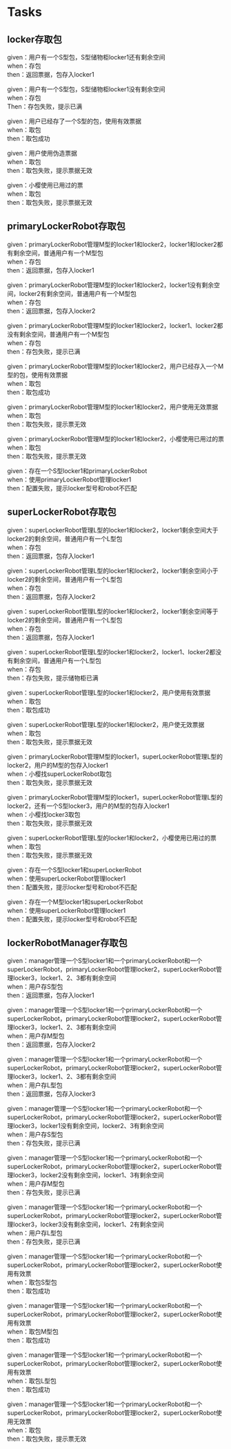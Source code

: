 # Tasks

## locker存取包

given：用户有一个S型包，S型储物柜locker1还有剩余空间  
when：存包  
then：返回票据，包存入locker1  

given：用户有一个S型包，S型储物柜locker1没有剩余空间  
when：存包  
Then：存包失败，提示已满    

given：用户已经存了一个S型的包，使用有效票据  
when：取包  
then：取包成功  

given：用户使用伪造票据  
when：取包  
then：取包失败，提示票据无效  

given：小樱使用已用过的票  
when：取包  
then：取包失败，提示票据无效  

## primaryLockerRobot存取包

given：primaryLockerRobot管理M型的locker1和locker2，locker1和locker2都有剩余空间，普通用户有一个M型包  
when：存包  
then：返回票据，包存入locker1  

given：primaryLockerRobot管理M型的locker1和locker2，locker1没有剩余空间，locker2有剩余空间，普通用户有一个M型包  
when：存包  
then：返回票据，包存入locker2  

given：primaryLockerRobot管理M型的locker1和locker2，locker1、locker2都没有剩余空间，普通用户有一个M型包  
when：存包  
then：存包失败，提示已满  

given：primaryLockerRobot管理M型的locker1和locker2，用户已经存入一个M型的包，使用有效票据  
when：取包  
then：取包成功  

given：primaryLockerRobot管理M型的locker1和locker2，用户使用无效票据  
when：取包  
then：取包失败，提示票无效  

given：primaryLockerRobot管理M型的locker1和locker2，小樱使用已用过的票  
when：取包  
then：取包失败，提示票无效  

given：存在一个S型locker1和primaryLockerRobot  
when：使用primaryLockerRobot管理locker1  
then：配置失败，提示locker型号和robot不匹配  

## superLockerRobot存取包
given：superLockerRobot管理L型的locker1和locker2，locker1剩余空间大于locker2的剩余空间，普通用户有一个L型包  
when：存包  
then：返回票据，包存入locker1  

given：superLockerRobot管理L型的locker1和locker2，locker1剩余空间小于locker2的剩余空间，普通用户有一个L型包  
when：存包  
then：返回票据，包存入locker2  

given：superLockerRobot管理L型的locker1和locker2，locker1剩余空间等于locker2的剩余空间，普通用户有一个L型包  
when：存包  
then：返回票据，包存入locker1  

given：superLockerRobot管理L型的locker1和locker2，locker1、locker2都没有剩余空间，普通用户有一个L型包  
when：存包  
then：存包失败，提示储物柜已满  

given：superLockerRobot管理L型的locker1和locker2，用户使用有效票据  
when：取包  
then：取包成功  

given：superLockerRobot管理L型的locker1和locker2，用户使无效票据  
when：取包  
then：取包失败，提示票据无效  

given：primaryLockerRobot管理M型的locker1，superLockerRobot管理L型的locker2，用户的M型的包存入locker1  
when：小樱找superLockerRobot取包  
then：取包失败，提示票据无效  

given：primaryLockerRobot管理M型的locker1，superLockerRobot管理L型的locker2，还有一个S型locker3，用户的M型的包存入locker1  
when：小樱找locker3取包  
then：取包失败，提示票据无效  

given：superLockerRobot管理L型的locker1和locker2，小樱使用已用过的票  
when：取包  
then：取包失败，提示票据无效  

given：存在一个S型locker1和superLockerRobot  
when：使用superLockerRobot管理locker1  
then：配置失败，提示locker型号和robot不匹配  

given：存在一个M型locker1和superLockerRobot  
when：使用superLockerRobot管理locker1  
then：配置失败，提示locker型号和robot不匹配  

## lockerRobotManager存取包

given：manager管理一个S型locker1和一个primaryLockerRobot和一个superLockerRobot，primaryLockerRobot管理locker2，superLockerRobot管理locker3，locker1、2、3都有剩余空间  
when：用户存S型包  
then：返回票据，包存入locker1  

given：manager管理一个S型locker1和一个primaryLockerRobot和一个superLockerRobot，primaryLockerRobot管理locker2，superLockerRobot管理locker3，locker1、2、3都有剩余空间  
when：用户存M型包  
then：返回票据，包存入locker2  

given：manager管理一个S型locker1和一个primaryLockerRobot和一个superLockerRobot，primaryLockerRobot管理locker2，superLockerRobot管理locker3，locker1、2、3都有剩余空间  
when：用户存L型包  
then：返回票据，包存入locker3  

given：manager管理一个S型locker1和一个primaryLockerRobot和一个superLockerRobot，primaryLockerRobot管理locker2，superLockerRobot管理locker3，locker1没有剩余空间，locker2、3有剩余空间  
when：用户存S型包  
then：存包失败，提示已满  

given：manager管理一个S型locker1和一个primaryLockerRobot和一个superLockerRobot，primaryLockerRobot管理locker2，superLockerRobot管理locker3，locker2没有剩余空间，locker1、3有剩余空间  
when：用户存M型包  
then：存包失败，提示已满  

given：manager管理一个S型locker1和一个primaryLockerRobot和一个superLockerRobot，primaryLockerRobot管理locker2，superLockerRobot管理locker3，locker3没有剩余空间，locker1、2有剩余空间  
when：用户存L型包  
then：存包失败，提示已满  

given：manager管理一个S型locker1和一个primaryLockerRobot和一个superLockerRobot，primaryLockerRobot管理locker2，superLockerRobot使用有效票  
when：取包S型包  
then：取包成功  

given：manager管理一个S型locker1和一个primaryLockerRobot和一个superLockerRobot，primaryLockerRobot管理locker2，superLockerRobot使用有效票  
when：取包M型包  
then：取包成功  

given：manager管理一个S型locker1和一个primaryLockerRobot和一个superLockerRobot，primaryLockerRobot管理locker2，superLockerRobot使用有效票  
when：取包L型包  
then：取包成功  
 
given：manager管理一个S型locker1和一个primaryLockerRobot和一个superLockerRobot，primaryLockerRobot管理locker2，superLockerRobot使用无效票  
when：取包  
then：取包失败，提示票无效  
